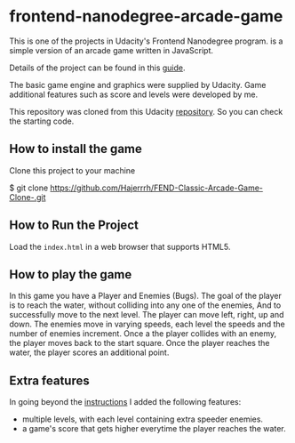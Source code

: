 frontend-nanodegree-arcade-game
===============================



This is one of the projects in Udacity's Frontend Nanodegree program. is a simple version of an arcade game written in JavaScript. 

Details of the project can be found in this [guide][1].

The basic game engine and graphics were supplied by Udacity. 
Game additional features such as score and levels were developed by me.

This repository was cloned from this Udacity [repository][2].
So you can check the starting code.



## How to install the game

Clone this project to your machine

$ git clone https://github.com/Hajerrrh/FEND-Classic-Arcade-Game-Clone-.git

## How to Run the Project
Load the `index.html` in a web browser that supports HTML5.

## How to play the game
In this game you have a Player and Enemies (Bugs).
The goal of the player is to reach the water, without colliding into any one of the enemies,
And to successfully move to the next level.
The player can move left, right, up and down.
The enemies move in varying speeds, each level the speeds and the number of enemies increment.
Once a the player collides with an enemy, the player moves back to the start square. 
Once the player reaches the water, the player scores an additional point.


## Extra features
In going beyond the [instructions][1] I added the following features:

* multiple levels, with each level containing extra speeder enemies.
* a game's score that gets higher everytime the player reaches the water.

[1]:https://classroom.udacity.com/nanodegrees/nd001/parts/5b433748-71ae-488f-8eba-f102160cd17b/modules/794adb78-22bb-4a38-85cd-6fa148ebc28a/lessons/64d2cad8-b230-41da-ba90-5b74f33176cc/concepts/59a9fe1d-cab4-4256-8479-4550ce4f4cfd
[2]: https://github.com/udacity/frontend-nanodegree-arcade-game
